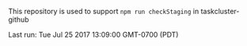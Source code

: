 This repository is used to support `npm run checkStaging` in taskcluster-github

Last run: Tue Jul 25 2017 13:09:00 GMT-0700 (PDT)